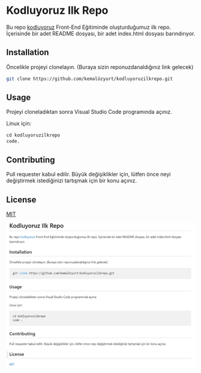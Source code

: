# Kodluyoruz Ilk Repo
Bu repo [kodluyoruz](https://kodluyoruz.org/) Front-End Eğitiminde oluşturduğumuz ilk repo. İçerisinde bir adet README dosyası, bir adet index.html dosyası barındırıyor.

## Installation
Öncelikle projeyi clonelayın. (Buraya sizin reponuzdanaldığınız link gelecek)

```bash
git clone https://github.com/kemalözyurt/kodluyoruzilkrepo.git
```

## Usage

Projeyi cloneladıktan sonra Visual Studio Code programında açınız.

Linux için:

```linux
cd kodluyoruzilkrepo
code. 
```

## Contributing
Pull requester kabul edilir. Büyük değişiklikler için, lütfen önce neyi değiştirmek istediğinizi tartışmak için bir konu açınız.

## License
[MIT](https://choosealicense.com/licenses/mit/) 


![markdown](markdown.png)




